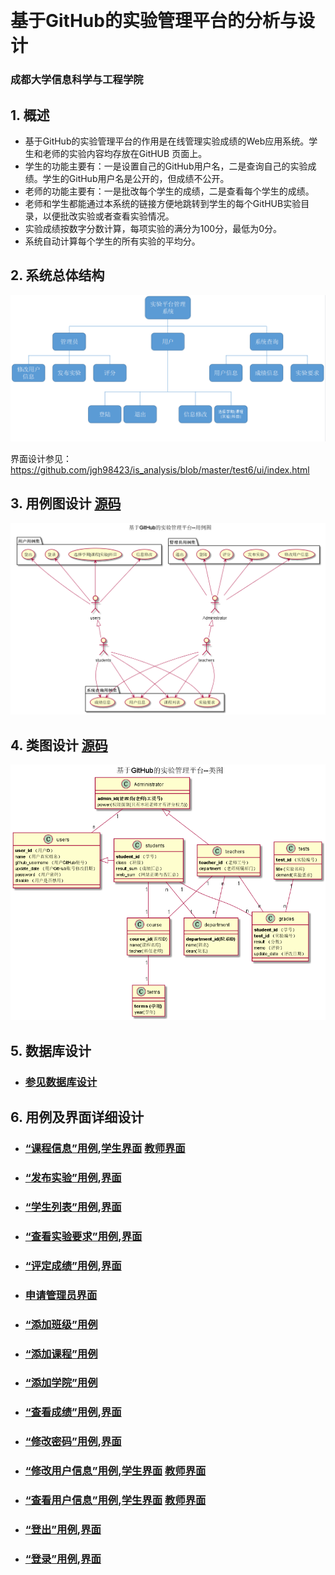 ﻿﻿
# 基于GitHub的实验管理平台的分析与设计

### 成都大学信息科学与工程学院


## 1. 概述
- 基于GitHub的实验管理平台的作用是在线管理实验成绩的Web应用系统。学生和老师的实验内容均存放在GitHUB
页面上。
- 学生的功能主要有：一是设置自己的GitHub用户名，二是查询自己的实验成绩。学生的GitHub用户名是公开的，但成绩不公开。
- 老师的功能主要有：一是批改每个学生的成绩，二是查看每个学生的成绩。
- 老师和学生都能通过本系统的链接方便地跳转到学生的每个GitHUB实验目录，以便批改实验或者查看实验情况。
- 实验成绩按数字分数计算，每项实验的满分为100分，最低为0分。
- 系统自动计算每个学生的所有实验的平均分。
    
## 2. 系统总体结构
![](./img/系统结构图.png)

界面设计参见：https://github.com/jgh98423/is_analysis/blob/master/test6/ui/index.html
    
## 3. 用例图设计 [源码](src/UseCase.puml)
![](./img/基于GitHub的实验管理平台--用例图.png)

## 4. 类图设计 [源码](src/class.puml)
![](./img/基于GitHub的实验管理平台--类图.png)

## 5. 数据库设计
- ### [参见数据库设计](./DatabaseDesign.md)

## 6. 用例及界面详细设计
- ### [“课程信息”用例](./uc/CourseList.md),[学生界面](https://github.com/jgh98423/is_analysis/blob/master/test6/ui/课程信息学生端.html)  [教师界面](https://github.com/jgh98423/is_analysis/blob/master/test6/ui/课程信息教师端.html)
- ### [“发布实验”用例](./uc/PublishExeprimentUc.md),[界面](https://github.com/jgh98423/is_analysis/blob/master/test6/ui/管理员.html)
- ### [“学生列表”用例](./uc/StudentList.md),[界面](https://github.com/jgh98423/is_analysis/blob/master/test6/ui/成绩信息教师端.html)
- ### [“查看实验要求”用例](./uc/PublishExeprimentUc.md),[界面](https://github.com/jgh98423/is_analysis/blob/master/test6/ui/成绩信息教师端.html)
- ### [“评定成绩”用例](./uc/EvaluationScore.md),[界面](https://github.com/jgh98423/is_analysis/blob/master/test6/ui/实验.html)
- ### [申请管理员界面](https://github.com/jgh98423/is_analysis/blob/master/test6/ui/申请管理员权限.html)
- ### [“添加班级”用例](./uc/AddClassUc.md)
- ### [“添加课程”用例](./uc/AddCourseUc.md)
- ### [“添加学院”用例](./uc/AddDepartmentUc.md)
- ### [“查看成绩”用例](./uc/ViewScore.md),[界面](https://github.com/jgh98423/is_analysis/blob/master/test6/ui/成绩信息学生端.html)
- ### [“修改密码”用例](./uc/Changepwd.md),[界面](https://github.com/jgh98423/is_analysis/blob/master/test6/ui/修改密码.html)
- ### [“修改用户信息”用例](./uc/AlterUserinfo.md),[学生界面](https://github.com/jgh98423/is_analysis/blob/master/test6/ui/学生信息.html)  [教师界面](https://github.com/jgh98423/is_analysis/blob/master/test6/ui/教师信息.html)
- ### [“查看用户信息”用例](./uc/ViewUserinfo.md),[学生界面](https://github.com/jgh98423/is_analysis/blob/master/test6/ui/学生信息.html)  [教师界面](https://github.com/jgh98423/is_analysis/blob/master/test6/ui/教师信息.html)
- ### [“登出”用例](./uc/Logout.md),[界面](https://github.com/jgh98423/is_analysis/blob/master/test6/ui/index.html)
- ### [“登录”用例](./uc/login.md),[界面](https://github.com/jgh98423/is_analysis/blob/master/test6/ui/index.html)